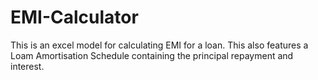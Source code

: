 # EMI-Calculator

This is an excel model for calculating EMI for a loan. This also features a Loam Amortisation Schedule containing the principal repayment and interest.
